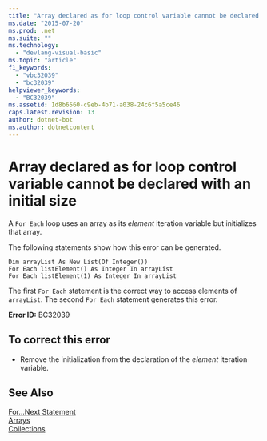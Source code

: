 ```yaml
---
title: "Array declared as for loop control variable cannot be declared with an initial size"
ms.date: "2015-07-20"
ms.prod: .net
ms.suite: ""
ms.technology: 
  - "devlang-visual-basic"
ms.topic: "article"
f1_keywords: 
  - "vbc32039"
  - "bc32039"
helpviewer_keywords: 
  - "BC32039"
ms.assetid: 1d8b6560-c9eb-4b71-a038-24c6f5a5ce46
caps.latest.revision: 13
author: dotnet-bot
ms.author: dotnetcontent
---
```

# Array declared as for loop control variable cannot be declared with an initial size
A `For Each` loop uses an array as its *element* iteration variable but initializes that array.  
  
 The following statements show how this error can be generated.  
  
```  
Dim arrayList As New List(Of Integer())  
For Each listElement() As Integer In arrayList  
For Each listElement(1) As Integer In arrayList  
```  
  
 The first `For Each` statement is the correct way to access elements of `arrayList`. The second `For Each` statement generates this error.  
  
 **Error ID:** BC32039  
  
## To correct this error  
  
-   Remove the initialization from the declaration of the *element* iteration variable.  
  
## See Also  
 [For...Next Statement](../../../visual-basic/language-reference/statements/for-next-statement.md)   
 [Arrays](../../../visual-basic/programming-guide/language-features/arrays/index.md)   
 [Collections](http://msdn.microsoft.com/library/e76533a9-5033-4a0b-b003-9c2be60d185b)
